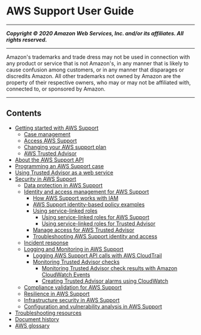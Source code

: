 # AWS Support User Guide

-----
*****Copyright &copy; 2020 Amazon Web Services, Inc. and/or its affiliates. All rights reserved.*****

-----
Amazon's trademarks and trade dress may not be used in 
     connection with any product or service that is not Amazon's, 
     in any manner that is likely to cause confusion among customers, 
     or in any manner that disparages or discredits Amazon. All other 
     trademarks not owned by Amazon are the property of their respective
     owners, who may or may not be affiliated with, connected to, or 
     sponsored by Amazon.

-----
## Contents
+ [Getting started with AWS Support](getting-started.md)
   + [Case management](case-management.md)
   + [Access AWS Support](accessing-support.md)
   + [Changing your AWS support plan](changing-support-plans.md)
   + [AWS Trusted Advisor](trusted-advisor.md)
+ [About the AWS Support API](Welcome.md)
+ [Programming an AWS Support case](Case_Life_Cycle.md)
+ [Using Trusted Advisor as a web service](trustedadvisor.md)
+ [Security in AWS Support](security.md)
   + [Data protection in AWS Support](data-protection.md)
   + [Identity and access management for AWS Support](security-iam.md)
      + [How AWS Support works with IAM](security_iam_service-with-iam.md)
      + [AWS Support identity-based policy examples](security_iam_id-based-policy-examples.md)
      + [Using service-linked roles](using-service-linked-roles-intro.md)
         + [Using service-linked roles for AWS Support](using-service-linked-roles-sup.md)
         + [Using service-linked roles for Trusted Advisor](using-service-linked-roles-ta.md)
      + [Manage access for AWS Trusted Advisor](security-trusted-advisor.md)
      + [Troubleshooting AWS Support identity and access](security_iam_troubleshoot.md)
   + [Incident response](incident-response.md)
   + [Logging and Monitoring in AWS Support](monitoring-overview.md)
      + [Logging AWS Support API calls with AWS CloudTrail](logging-using-cloudtrail.md)
      + [Monitoring Trusted Advisor checks](cloudwatch-ta.md)
         + [Monitoring Trusted Advisor check results with Amazon CloudWatch Events](cloudwatch-events-ta.md)
         + [Creating Trusted Advisor alarms using CloudWatch](cloudwatch-metrics-ta.md)
   + [Compliance validation for AWS Support](support-compliance.md)
   + [Resilience in AWS Support](disaster-recovery-resiliency.md)
   + [Infrastructure security in AWS Support](infrastructure-security.md)
   + [Configuration and vulnerability analysis in AWS Support](vulnerability-analysis-and-management.md)
+ [Troubleshooting resources](troubleshooting.md)
+ [Document history](History.md)
+ [AWS glossary](glossary.md)